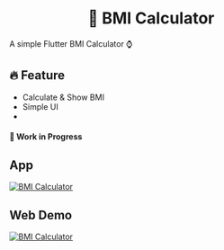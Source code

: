 <h1 align="center"> 🧮 BMI Calculator</h1>

A simple Flutter BMI Calculator ⌚

<h2>🔥 Feature</h2>

- Calculate & Show BMI
- Simple UI
- 

<h4> 🚧 Work in Progress


## App 
[![BMI Calculator](https://img.shields.io/badge/Apk-BMI-Calculator-informational?style=flat&logo=Android&color=ffcc00)]()


## Web Demo
[![BMI Calculator](https://img.shields.io/badge/Web-BMI-Calculator-informational?style=flat&logo=flutter&color=673ab7)](https://diphire.github.io/bmi/)
